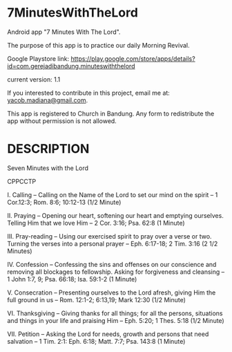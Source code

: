 7MinutesWithTheLord
===================

Android app "7 Minutes With The Lord".

The purpose of this app is to practice our daily Morning Revival.

Google Playstore link:
https://play.google.com/store/apps/details?id=com.gerejadibandung.minuteswiththelord

current version: 1.1

If you interested to contribute in this project, email me at: yacob.madiana@gmail.com.

This app is registered to Church in Bandung. Any form to redistribute the app without permission is not allowed.

DESCRIPTION
===========
Seven Minutes with the Lord

CPPCCTP

I. Calling – Calling on the Name of the Lord to set our mind on the spirit – 1 Cor.12:3; Rom. 8:6; 10:12-13 (1/2 Minute)

II. Praying – Opening our heart, softening our heart and emptying ourselves. Telling Him that we love Him – 2 Cor. 3:16; Psa. 62:8 (1 Minute)

III. Pray-reading – Using our exercised spirit to pray over a verse or two. Turning the verses into a personal prayer – Eph. 6:17-18; 2 Tim. 3:16 (2 1/2 Minutes)

IV. Confession – Confessing the sins and offenses on our conscience and removing all blockages to fellowship. Asking for forgiveness and cleansing – 1 John 1:7, 9; Psa. 66:18; Isa. 59:1-2 (1 Minute)

V. Consecration – Presenting ourselves to the Lord afresh, giving Him the full ground in us – Rom. 12:1-2; 6:13,19; Mark 12:30 (1/2 Minute)

VI. Thanksgiving – Giving thanks for all things; for all the persons, situations and things in your life and praising Him – Eph. 5:20; 1 Thes. 5:18 (1/2 Minute)

VII. Petition – Asking the Lord for needs, growth and persons that need salvation – 1 Tim. 2:1: Eph. 6:18; Matt. 7:7; Psa. 143:8 (1 Minute)
